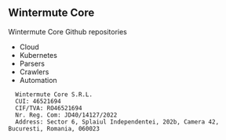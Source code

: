 ## Wintermute Core

Wintermute Core Github repositories

* Cloud
* Kubernetes
* Parsers
* Crawlers
* Automation


```
  Wintermute Core S.R.L. 
  CUI: 46521694 
  CIF/TVA: RO46521694 
  Nr. Reg. Com: JD40/14127/2022 
  Address: Sector 6, Splaiul Independentei, 202b, Camera 42, Bucuresti, Romania, 060023
```
